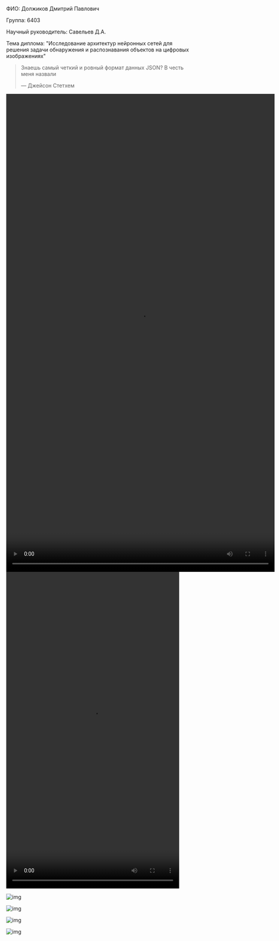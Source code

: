 ФИО: Должиков Дмитрий Павлович

Группа: 6403

Научный руководитель: Савельев Д.А.

Тема диплома: "Исследование архитектур нейронных сетей для решения задачи обнаружения и распознавания объектов на цифровых изображениях"

> Знаешь самый четкий и ровный формат данных JSON? В честь меня назвали
>
> — Джейсон Стетхем


<video width="720" height="1280" controls>
  <source src="assets/video_2025-10-05_21-19-27.mp4" type="video/mp4">
</video>

<video width="464" height="848" controls>
  <source src="assets/video_2025-10-05_21-30-18.mp4" type="video/mp4">
</video>

![img](assets/photo_2025-09-09_20-23-43.jpg)

![img](assets/photo_2025-08-19_00-23-40.jpg)

![img](assets/photo_2025-08-01_18-17-14.jpg)

![img](assets/photo_2025-07-14_12-07-48.jpg)